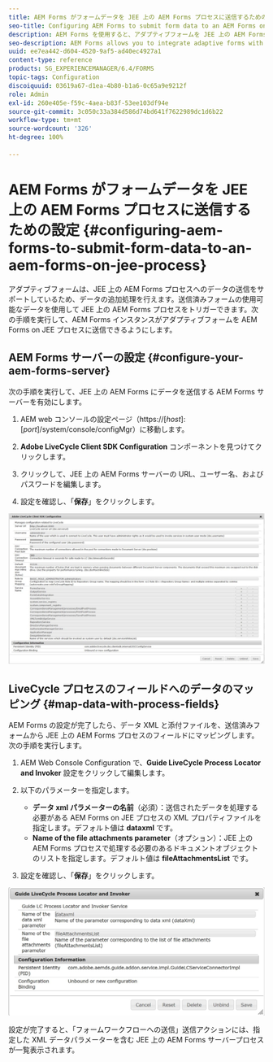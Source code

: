 ```yaml
---
title: AEM Forms がフォームデータを JEE 上の AEM Forms プロセスに送信するための設定
seo-title: Configuring AEM Forms to submit form data to an AEM Forms on JEE process
description: AEM Forms を使用すると、アダプティブフォームを JEE 上の AEM Forms プロセスと統合し、フォームデータを処理することができます。
seo-description: AEM Forms allows you to integrate adaptive forms with AEM Forms on JEE processes for processing form data.
uuid: ee7ea442-d604-4520-9af5-ad40ec4927a1
content-type: reference
products: SG_EXPERIENCEMANAGER/6.4/FORMS
topic-tags: Configuration
discoiquuid: 03619a67-d1ea-4b80-b1a6-0c65a9e9212f
role: Admin
exl-id: 260e405e-f59c-4aea-b83f-53ee103df94e
source-git-commit: 3c050c33a384d586d74bd641f7622989dc1d6b22
workflow-type: tm+mt
source-wordcount: '326'
ht-degree: 100%

---
```


# AEM Forms がフォームデータを JEE 上の AEM Forms プロセスに送信するための設定 {#configuring-aem-forms-to-submit-form-data-to-an-aem-forms-on-jee-process}

アダプティブフォームは、JEE 上の AEM Forms プロセスへのデータの送信をサポートしているため、データの追加処理を行えます。送信済みフォームの使用可能なデータを使用して JEE 上の AEM Forms プロセスをトリガーできます。次の手順を実行して、AEM Forms インスタンスがアダプティブフォームを AEM Forms on JEE プロセスに送信できるようにします。

## AEM Forms サーバーの設定 {#configure-your-aem-forms-server}

次の手順を実行して、JEE 上の AEM Forms にデータを送信する AEM Forms サーバーを有効にします。

1. AEM web コンソールの設定ページ（https://[*host*]:[*port*]/system/console/configMgr）に移動します。

1. **Adobe LiveCycle Client SDK Configuration** コンポーネントを見つけてクリックします。
1. クリックして、JEE 上の AEM Forms サーバーの URL、ユーザー名、およびパスワードを編集します。
1. 設定を確認し、「**保存**」をクリックします。

![Adobe LiveCycle Client SDK 設定](assets/clientsdkconfiguration.jpg)

## LiveCycle プロセスのフィールドへのデータのマッピング {#map-data-with-process-fields}

AEM Forms の設定が完了したら、データ XML と添付ファイルを、送信済みフォームから JEE 上の AEM Forms プロセスのフィールドにマッピングします。次の手順を実行します。

1. AEM Web Console Configuration で、**Guide LiveCycle Process Locator and Invoker** 設定をクリックして編集します。
1. 以下のパラメーターを指定します。

   * **データ xml パラメーターの名前**（必須）：送信されたデータを処理する必要がある AEM Forms on JEE プロセスの XML プロパティファイルを指定します。デフォルト値は **dataxml** です。
   * **Name of the file attachments parameter**（オプション）：JEE 上の AEM Forms プロセスで処理する必要のあるドキュメントオブジェクトのリストを指定します。デフォルト値は **fileAttachmentsList** です。

1. 設定を確認し、「**保存**」をクリックします。

![Guide LiveCycle Process Locator and Invoker](assets/test3.jpg)

設定が完了すると、「フォームワークフローへの送信」送信アクションには、指定した XML データパラメーターを含む JEE 上の AEM Forms サーバープロセスが一覧表示されます。
